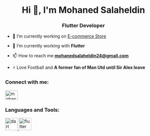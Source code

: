 <h1 align="center">Hi 👋, I'm Mohaned Salaheldin</h1>
<h3 align="center">Flutter Developer</h3>

- 🔭 I’m currently working on [E-commerce Store](https://github.com/mohanedSalaheldin/e-commerce.git)

- 🌱 I’m currently working with **Flutter**

- 📫 How to reach me **mohanedsalaheldin24@gmail.com**

- ⚡ Love Football and **A former fan of Man Utd until Sir Alex leave**

<h3 align="left">Connect with me:</h3>
<p align="left">
<a href="https://linkedin.com/in/mohaned-salaheldin" target="blank"><img align="center" src="https://raw.githubusercontent.com/rahuldkjain/github-profile-readme-generator/master/src/images/icons/Social/linked-in-alt.svg" alt="mohaned-salaheldin" height="30" width="40" /></a>
</p>

<h3 align="left">Languages and Tools:</h3>
<p align="left"> <a href="https://dart.dev" target="_blank" rel="noreferrer"> <img src="https://www.vectorlogo.zone/logos/dartlang/dartlang-icon.svg" alt="dart" width="40" height="40"/> </a> <a href="https://flutter.dev" target="_blank" rel="noreferrer"> <img src="https://www.vectorlogo.zone/logos/flutterio/flutterio-icon.svg" alt="flutter" width="40" height="40"/> </a> </p>
